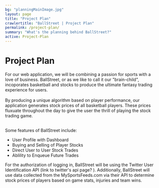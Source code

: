 ```yaml
---
bg: "planningMainImage.jpg"
layout: page
title: "Project Plan"
crawlertitle: "BallStreet | Project Plan"
permalink: /project-plan/
summary: "What's the planning behind BallStreet?"
active: Project-Plan
---
```

# Project Plan
For our web application, we will be combining a passion for sports with a love of business. BallStreet, or as we like to call it our "brain-child", incoporates basketball and stocks to produce the ultimate fantasy trading experience for users. 
<br><br>
By producing a unique algorithm based on player performance, our application generates stock prices of all basketball players. These prices fluxuate throughout the day to give the user the thrill of playing the stock trading game. 
<br><br>

Some features of BallStreet include: 
<ul>
<li> User Profile with Dashboard </li>
<li> Buying and Selling of Player Stocks</li>
<li> Direct User to User Stock Trades</li>
<li> Ablility to Enqueue Future Trades</li>
</ul>

For the authorization of logging in, BallStreet will be using the Twitter User Identification API (link to twitter's api page? ). Additionally, BallStreet will use data collected from the MySportsFeeds.com via their API to determine stock prices of players based on game stats, injuries and team wins. 
